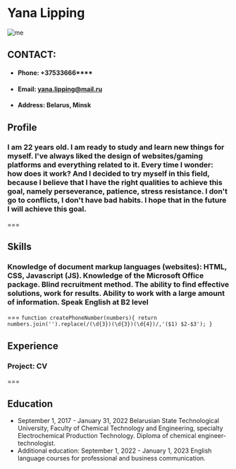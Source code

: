# **Yana Lipping**

![me](https://sun9-68.userapi.com/impg/yYEkUMn8thLXQDvbKbeiDyYwhvBGtpm4ODRi0g/mTm-x0CoCGo.jpg?size=1440x1440&quality=95&sign=439619ec7d2278da05fb06a6f33ed2b7&type=album)

## **CONTACT:**
* #### Phone: +37533666****
* #### Email: yana.lipping@mail.ru
* #### Address: Belarus, Minsk

## **Profile**
### I am 22 years old. I am ready to study and learn new things for myself. I've always liked the design of websites/gaming platforms and everything related to it. Every time I wonder: how does it work? And I decided to try myself in this field, because I believe that I have the right qualities to achieve this goal, namely perseverance, patience, stress resistance. I don't go to conflicts, I don't have bad habits. I hope that in the future I will achieve this goal.
===
## **Skills**
### Knowledge of document markup languages (websites): HTML, CSS, Javascript (JS). Knowledge of the Microsoft Office package. Blind recruitment method. The ability to find effective solutions, work for results. Ability to work with a large amount of information. Speak English at B2 level
===
    ``` function createPhoneNumber(numbers){
    return numbers.join('').replace(/(\d{3})(\d{3})(\d{4})/,'($1) $2-$3');
    } ```

## **Experience**
### **Project: CV**
===
## **Education**
* September 1, 2017 - January 31, 2022 Belarusian State Technological University, Faculty of Chemical Technology and Engineering, specialty Electrochemical Production Technology. Diploma of chemical engineer-technologist.
* Additional education: September 1, 2022 - January 1, 2023 English language courses for professional and business communication.